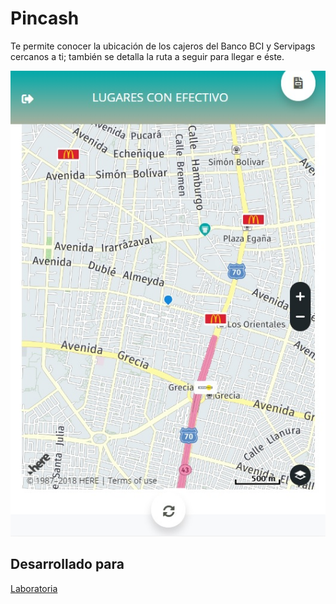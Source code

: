 # Pincash
Te permite conocer la ubicación de los cajeros del Banco BCI y Servipags cercanos a ti; también se detalla la ruta a seguir para llegar e éste.

![image](https://github.com/CoteVD/Pincash/blob/b9383e980e190248de25ee1189535d97ff2b3d12/example.jpg)

## Desarrollado para 
[Laboratoria](http://laboratoria.la)

